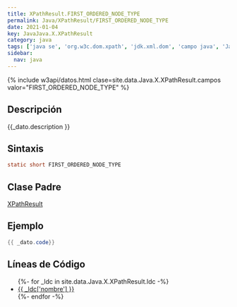 ```yaml
---
title: XPathResult.FIRST_ORDERED_NODE_TYPE
permalink: Java/XPathResult/FIRST_ORDERED_NODE_TYPE
date: 2021-01-04
key: JavaJava.X.XPathResult
category: java
tags: ['java se', 'org.w3c.dom.xpath', 'jdk.xml.dom', 'campo java', 'Java 1.0']
sidebar: 
  nav: java
---
```


{% include w3api/datos.html clase=site.data.Java.X.XPathResult.campos valor="FIRST_ORDERED_NODE_TYPE" %}

## Descripción
{{_dato.description }}

## Sintaxis
~~~java
static short FIRST_ORDERED_NODE_TYPE
~~~

## Clase Padre
[XPathResult](/Java/XPathResult/)

## Ejemplo
~~~java
{{ _dato.code}}
~~~

## Líneas de Código
<ul>
{%- for _ldc in site.data.Java.X.XPathResult.ldc -%}
   <li>
       <a href="{{_ldc['url'] }}">{{ _ldc['nombre'] }}</a>
   </li>
{%- endfor -%}
</ul>
